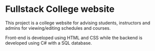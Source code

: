 # Fullstack College website

This project is a college website for advising students, instructors and admins for viewing/editing schedules and courses.

Front-end is developed using HTML and CSS while the backend is developed using C# with a SQL database.
